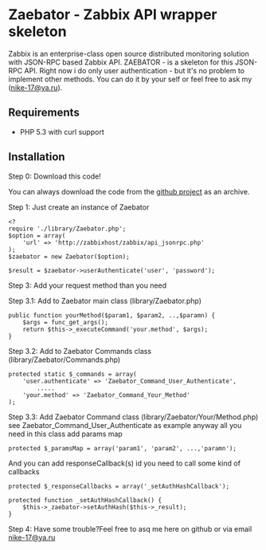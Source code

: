 # Zaebator - Zabbix API wrapper skeleton
Zabbix is an enterprise-class open source distributed monitoring solution with JSON-RPC based Zabbix API.
ZAEBATOR - is a skeleton for this  JSON-RPC API. Right now i do only user authentication - but it's no problem to implement other methods.
You can do it by your self or feel free to ask my (nike-17@ya.ru).

## Requirements

* PHP 5.3 with curl support

## Installation

Step 0: Download this code!

You can always download the code from the [github project](http://github.com/nike-17/Zaebator) as an archive.


Step 1: Just create an instance of Zaebator

	<?
	require './library/Zaebator.php';
	$option = array(
		'url' => 'http://zabbixhost/zabbix/api_jsonrpc.php'
	);
	$zaebator = new Zaebator($option);

	$result = $zaebator->userAuthenticate('user', 'password');


Step 3: Add your request method than you need

Step 3.1: Add to Zaebator main class (library/Zaebator.php)

	public function yourMethod($param1, $param2, ..,$paramn) {
		$args = func_get_args(); 
		return $this->_executeCommand('your.method', $args);
	}
	
Step 3.2: Add to Zaebator Commands  class (library/Zaebator/Commands.php)

	protected static $_commands = array(
		'user.authenticate' => 'Zaebator_Command_User_Authenticate',
			.....
		'your.method' => 'Zaebator_Command_Your_Method'
	);

Step 3.3: Add  Zaebator Command  class (library/Zaebator/Your/Method.php)
see Zaebator_Command_User_Authenticate as example
anyway all you need in this class add params map
		
	protected $_paramsMap = array('param1', 'param2', ...,'paramn');
And you can add responseCallback(s) id you need to call some kind of callbacks

	protected $_responseCallbacks = array('_setAuthHashCallback');
	
	protected function _setAuthHashCallback() {
		$this->_zaebator->setAuthHash($this->_result);
	}

Step 4: Have some trouble?Feel free to asq me here on github or via email nike-17@ya.ru 